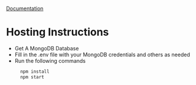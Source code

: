 [Documentation](https://documenter.getpostman.com/view/14160618/Uyxoj4io)

# Hosting Instructions

- Get A MongoDB Database
- Fill in the .env file with your MongoDB credentials and others as needed
- Run the following commands
  ```bash
    npm install
    npm start
  ```
